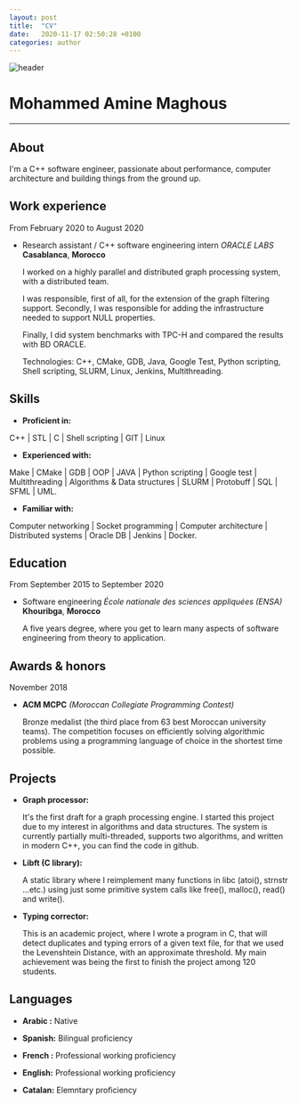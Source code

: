 ```yaml
---
layout: post
title:  "CV"
date:   2020-11-17 02:50:28 +0100
categories: author
---
```


![header](https://pbs.twimg.com/profile_banners/1071743979950129153/1556389906/1500x500)

# Mohammed Amine Maghous
---------------------------

## About
I'm a C++ software engineer, passionate about performance, computer architecture and building things from the ground up.

## Work experience

From February 2020 to August 2020
* Research assistant / C++ software engineering intern *ORACLE LABS* **Casablanca**, **Morocco**

    I worked on a highly parallel and distributed graph processing system,
    with a distributed team.
    
    I was responsible, first of all, for the extension of the graph filtering
    support. Secondly, I was responsible for adding the infrastructure
    needed to support NULL properties.
    
    Finally, I did system benchmarks with TPC-H and compared the results
    with BD ORACLE.
    
    Technologies: C++, CMake, GDB, Java, Google Test, Python scripting, Shell
    scripting, SLURM, Linux, Jenkins, Multithreading.

## Skills
- **Proficient in:** 

C++ | STL | C | Shell scripting | GIT | Linux

- **Experienced with:**

Make | CMake | GDB | OOP | JAVA | Python scripting | Google test |
Multithreading | Algorithms & Data structures | SLURM | Protobuff | SQL | SFML | UML.

- **Familiar with:**

Computer networking | Socket programming | Computer architecture | Distributed systems | Oracle DB | Jenkins | Docker.

## Education

From September 2015 to September 2020
* Software engineering *École nationale des sciences appliquées (ENSA)* **Khouribga**, **Morocco**

    A five years degree, where you get to learn many aspects of software
    engineering from theory to application.

## Awards & honors

November 2018
* **ACM MCPC** *(Moroccan Collegiate Programming Contest)*

    Bronze medalist (the third place from 63 best Moroccan university
    teams).
    The competition focuses on efficiently solving algorithmic problems
    using a programming language of choice in the shortest time possible.

## Projects

* **Graph processor:**

    It's the first draft for a graph processing engine. I started this project due
    to my interest in algorithms and data structures.
    The system is currently partially multi-threaded, supports two algorithms,
    and written in modern C++, you can find the code in github.

* **Libft (C library):**

    A static library where I reimplement many functions in libc (atoi(), strnstr
    ...etc.) using just some primitive system calls like free(), malloc(), read() and
    write().

* **Typing corrector:**

    This is an academic project, where I wrote a program in C, that will detect
    duplicates and typing errors of a given text file, for that we used the
    Levenshtein Distance, with an approximate threshold.
    My main achievement was being the first to finish the project among 120
    students.

## Languages

* **Arabic :** Native

* **Spanish:** Bilingual proficiency

* **French :** Professional working proficiency

* **English:** Professional working proficiency

* **Catalan:** Elemntary proficiency